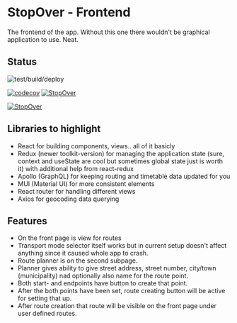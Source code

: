 # StopOver - Frontend

The frontend of the app. Without this one there wouldn't be graphical application to use. Neat.

## Status

![test/build/deploy](https://github.com/RedFoxFinn/StopOver/workflows/test\/build\/deploy/badge.svg)

[![codecov](https://codecov.io/gh/RedFoxFinn/StopOver/branch/front/graph/badge.svg?token=R6GU7IO8S5)](https://codecov.io/gh/RedFoxFinn/StopOver)
[![StopOver](https://img.shields.io/endpoint?url=https://dashboard.cypress.io/badge/count/vigydz/front&style=plastic&logo=cypress)](https://dashboard.cypress.io/projects/vigydz/runs)

[![StopOver](https://img.shields.io/endpoint?url=https://dashboard.cypress.io/badge/detailed/vigydz/front&style=plastic&logo=cypress)](https://dashboard.cypress.io/projects/vigydz/runs)


## Libraries to highlight

- React for building components, views.. all of it basicly
- Redux (newer toolkit-version) for managing the application state (sure, context and useState are cool but sometimes global state just is worth it) with additional help from react-redux
- Apollo (GraphQL) for keeping routing and timetable data updated for you
- MUI (Material UI) for more consistent elements
- React router for handling different views
- Axios for geocoding data querying

## Features

- On the front page is view for routes
- Transport mode selector itself works but in current setup doesn't affect anything since it caused whole app to crash.
- Route planner is on the second subpage.
- Planner gives ability to give street address, street number, city/town (municipality) nad optionally also name for the route point.
- Both start- and endpoints have button to create that point.
- After the both points have been set, route creating button will be active for setting that up.
- After route creation that route will be visible on the front page under user defined routes.
